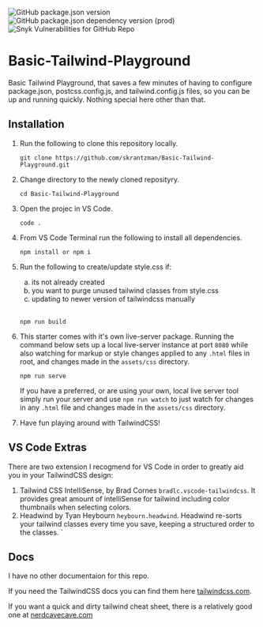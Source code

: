 ![GitHub package.json version](https://img.shields.io/github/package-json/v/skrantzman/Basic-Tailwind-Playground?logo=github) &ensp;
![GitHub package.json dependency version (prod)](https://img.shields.io/github/package-json/dependency-version/skrantzman/Basic-Tailwind-Playground/tailwindcss?color=38B2AC&logo=tailwind-css) &ensp;
![Snyk Vulnerabilities for GitHub Repo](https://img.shields.io/snyk/vulnerabilities/github/skrantzman/dnn_tailwind?logo=Snyk)

# Basic-Tailwind-Playground

Basic Tailwind Playground, that saves a few minutes of having to configure package.json, postcss.config.js, and tailwind.config.js files, so you can be up and running quickly. Nothing special here other than that.

## Installation

1. Run the following to clone this repository locally.

   ```
   git clone https://github.com/skrantzman/Basic-Tailwind-Playground.git
   ```

2. Change directory to the newly cloned reposityry.
   ```
   cd Basic-Tailwind-Playground
   ```
3. Open the projec in VS Code.
   ```
   code .
   ```
4. From VS Code Terminal run the following to install all dependencies.

   ```
   npm install or npm i
   ```

5. Run the following to create/update style.css if:
      <ol type="a">
      <li> its not already created</li>
      <li> you want to purge unused tailwind classes from style.css</li>
      <li> updating to newer version of tailwindcss manually</li>
      </ol>
      <br />

   ```
   npm run build
   ```

6. This starter comes with it's own live-server package. Running the command below sets up a local live-server instance at port `8080` while also watching for markup or style changes applied to any `.html` files in root, and changes made in the `assets/css` directory.

   ```
   npm run serve
   ```

   If you have a preferred, or are using your own, local live server tool simply run your server and use `npm run watch` to just watch for changes in any `.html` file and changes made in the `assets/css` directory.

7. Have fun playing around with TailwindCSS!

## VS Code Extras

There are two extension I recogmend for VS Code in order to greatly aid you in your TailwindCSS design:

1. Tailwind CSS IntelliSense, by Brad Cornes `bradlc.vscode-tailwindcss`. It provides great amount of intelliSense for tailwind including color thumbnails when selecting colors.
2. Headwind by Tyan Heybourn `heybourn.headwind`. Headwind re-sorts your tailwind classes every time you save, keeping a structured order to the classes.
   `

## Docs

I have no other documentaion for this repo.

If you need the TailwindCSS docs you can find them here [tailwindcss.com](https://tailwindcss.com).

If you want a quick and dirty tailwind cheat sheet, there is a relatively good one at [nerdcavecave.com](https://nerdcave.com/tailwind-cheat-sheet)
